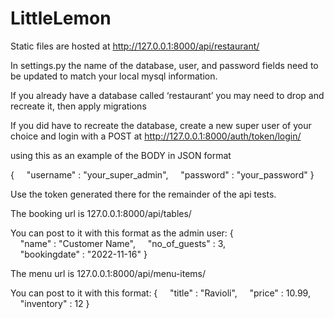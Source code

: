 # LittleLemon
 
Static files are hosted at http://127.0.0.1:8000/api/restaurant/

In settings.py the name of the database, user, and password fields need to be updated to match your local mysql information.

If you already have a database called ‘restaurant’ you may need to drop and recreate it, then apply migrations

If you did have to recreate the database, create a new super user of your choice and login with a POST at http://127.0.0.1:8000/auth/token/login/

using this as an example of the BODY in JSON format

{
    "username" : "your_super_admin",
    "password" : "your_password"
}

Use the token generated there for the remainder of the api tests.

The booking url is 127.0.0.1:8000/api/tables/

You can post to it with this format as the admin user:
{
    "name" : "Customer Name",
    "no_of_guests" : 3,
    "bookingdate" : "2022-11-16"
}


The menu url is 127.0.0.1:8000/api/menu-items/

You can post to it with this format:
{
    "title" : "Ravioli",
    "price" : 10.99,
    "inventory" : 12
}
